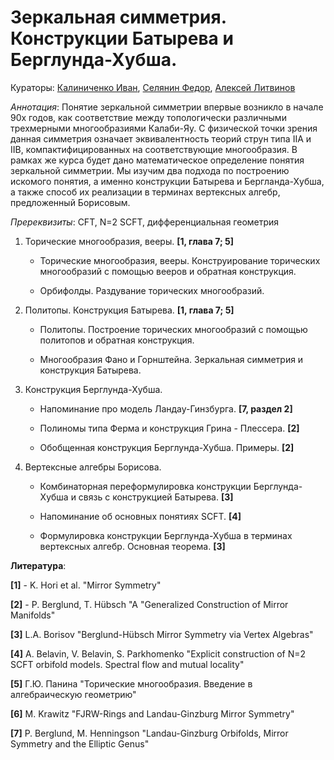 
# Зеркальная симметрия. Конструкции Батырева и Берглунда-Хубша.

Кураторы: [Калиниченко Иван](mailto:vanya1514go@gmail.com), [Селянин Федор](mailto:fed.se98@yandex.ru),  [Алексей Литвинов](mailto:litvinov@itp.ac.ru)

*Аннотация*: 
Понятие зеркальной симметрии впервые возникло в начале 90х годов, как соответствие между топологически различными трехмерными многообразиями Калаби-Яу. С физической точки зрения данная симметрия означает эквивалентность теорий струн типа IIA и IIB, компактифицированных на соответствующие многообразия. В рамках же курса будет дано математическое определение понятия зеркальной симметрии. Мы изучим два подхода по построению искомого понятия, а именно конструкции Батырева и Бергланда-Хубша, а также способ их реализации в терминах вертексных алгебр, предложенный Борисовым.

*Пререквизиты*: CFT, N=2 SCFT, дифференциальная геометрия

1. Торические многообразия, вееры. **[1, глава 7; 5]**
   
  	- Торические многообразия, вееры. Конструирование торических многообразий с помощью вееров и обратная конструкция. 

  	- Орбифолды. Раздувание торических многообразий.

2. Политопы. Конструкция Батырева. **[1, глава 7; 5]**
     
     - Политопы. Построение торических многообразий с помощью политопов и обратная конструкция.
   
     - Многообразия Фано и Горнштейна. Зеркальная симметрия и конструкция Батырева.

3. Конструкция Берглунда-Хубша. 
  
  	- Напоминание про модель Ландау-Гинзбурга.  **[7, раздел 2]**		

  	- Полиномы типа Ферма и конструкция Грина - Плессера. **[2]**
		
  	- Обобщенная конструкция Берглунда-Хубша. Примеры.  **[2]**

4. Вертексные алгебры Борисова. 

  	- Комбинаторная переформулировка конструкции Берглунда-Хубша и связь с конструкцией Батырева. **[3]**
  
  	- Напоминание об основных понятиях SCFT. **[4]**

  	- Формулировка конструкции Берглунда-Хубша в терминах вертексных алгебр. Основная теорема. **[3]**

**Литература**:

**[1]** - K. Hori et al. "Mirror Symmetry" 

**[2]** - P. Berglund, T. Hübsch "A "Generalized Construction of Mirror Manifolds"

**[3]** L.A. Borisov "Berglund-Hübsch Mirror Symmetry via Vertex Algebras"

**[4]** A. Belavin, V. Belavin, S. Parkhomenko "Explicit construction of N=2 SCFT orbifold models. Spectral flow and mutual locality"

**[5]** Г.Ю. Панина "Торические многообразия. Введение в алгебраическую геометрию"

**[6]** M. Krawitz "FJRW-Rings and Landau-Ginzburg Mirror Symmetry"

**[7]** P. Berglund, M. Henningson "Landau-Ginzburg Orbifolds, Mirror Symmetry and the Elliptic Genus"
